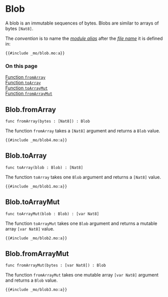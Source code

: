 # Blob

A blob is an immutable sequences of bytes. Blobs are similar to arrays of bytes `[Nat8]`.

The _convention_ is to name the [_module alias_](/common-programming-concepts/modules.html#type-imports-and-renaming) after the [_file name_](/common-programming-concepts/modules.html#imports) it is defined in:

```motoko
{{#include _mo/blob.mo:a}}
```

### On this page

[Function `fromArray`](#blobfromarray)  
[Function `toArray`](#blobtoarray)  
[Function `toArrayMut`](#blobtoarraymut)  
[Function `fromArrayMut`](#blobfromarraymut)

## Blob.fromArray

```motoko
func fromArray(bytes : [Nat8]) : Blob
```

The function `fromArray` takes a `[Nat8]` argument and returns a `Blob` value.

```motoko, run
{{#include _mo/blob4.mo:a}}
```

## Blob.toArray

```motoko
func toArray(blob : Blob) : [Nat8]
```

The function `toArray` takes one `Blob` argument and returns a `[Nat8]` value.

```motoko, run
{{#include _mo/blob1.mo:a}}
```

## Blob.toArrayMut

```motoko
func toArrayMut(blob : Blob) : [var Nat8]
```

The function `toArrayMut` takes one `Blob` argument and returns a mutable array `[var Nat8]` value.

```motoko, run
{{#include _mo/blob2.mo:a}}
```

## Blob.fromArrayMut

```motoko
func fromArrayMut(bytes : [var Nat8]) : Blob
```

The function `fromArrayMut` takes one mutable array `[var Nat8]` argument and returns a `Blob` value.

```motoko, run
{{#include _mo/blob3.mo:a}}
```

